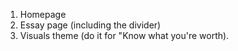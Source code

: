 1. Homepage
2. Essay page (including the divider)
3. Visuals theme (do it for "Know what you're worth).